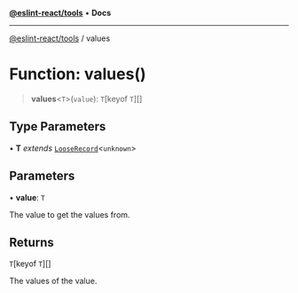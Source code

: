[**@eslint-react/tools**](../README.md) • **Docs**

***

[@eslint-react/tools](../README.md) / values

# Function: values()

> **values**\<`T`\>(`value`): `T`\[keyof `T`\][]

## Type Parameters

• **T** *extends* [`LooseRecord`](../type-aliases/LooseRecord.md)\<`unknown`\>

## Parameters

• **value**: `T`

The value to get the values from.

## Returns

`T`\[keyof `T`\][]

The values of the value.
